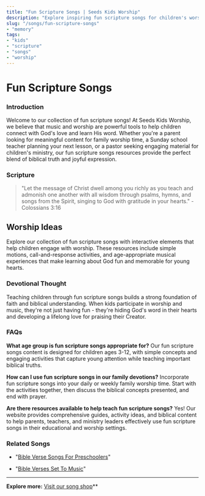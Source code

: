 ```yaml
---
title: "Fun Scripture Songs | Seeds Kids Worship"
description: "Explore inspiring fun scripture songs for children's worship and faith development. Biblical music resources for families and ministry."
slug: "/songs/fun-scripture-songs"
- "memory"
tags:
- "kids"
- "scripture"
- "songs"
- "worship"
---
```


# Fun Scripture Songs

### Introduction

Welcome to our collection of fun scripture songs! At Seeds Kids Worship, we believe that music and worship are powerful tools to help children connect with God's love and learn His word. Whether you're a parent looking for meaningful content for family worship time, a Sunday school teacher planning your next lesson, or a pastor seeking engaging material for children's ministry, our fun scripture songs resources provide the perfect blend of biblical truth and joyful expression.

### Scripture

> "Let the message of Christ dwell among you richly as you teach and admonish one another with all wisdom through psalms, hymns, and songs from the Spirit, singing to God with gratitude in your hearts." - Colossians 3:16

## Worship Ideas

Explore our collection of fun scripture songs with interactive elements that help children engage with worship. These resources include simple motions, call-and-response activities, and age-appropriate musical experiences that make learning about God fun and memorable for young hearts.

### Devotional Thought

Teaching children through fun scripture songs builds a strong foundation of faith and biblical understanding. When kids participate in worship and music, they're not just having fun - they're hiding God's word in their hearts and developing a lifelong love for praising their Creator.

### FAQs

**What age group is fun scripture songs appropriate for?**
Our fun scripture songs content is designed for children ages 3-12, with simple concepts and engaging activities that capture young attention while teaching important biblical truths.

**How can I use fun scripture songs in our family devotions?**
Incorporate fun scripture songs into your daily or weekly family worship time. Start with the activities together, then discuss the biblical concepts presented, and end with prayer.

**Are there resources available to help teach fun scripture songs?**
Yes! Our website provides comprehensive guides, activity ideas, and biblical content to help parents, teachers, and ministry leaders effectively use fun scripture songs in their educational and worship settings.

### Related Songs

- "[Bible Verse Songs For Preschoolers](/songs/bible-verse-songs-for-preschoolers/)"

- "[Bible Verses Set To Music](/songs/bible-verses-set-to-music/)"

---

**Explore more:** [Visit our song shop](https://seedskidsworship.com/shop)**

<!-- Schema Markup -->
<script type="application/ld+json">
{
  "@context": "https://schema.org",
  "@type": "MusicRecording",
  "name": "Fun Scripture Songs",
  "byArtist": {
    "@type": "MusicGroup",
    "name": "Seeds Kids Worship"
  },
  "isFamilyFriendly": true,
  "url": "https://seedskidsworship.com/songs/fun-scripture-songs/"
}
</script>